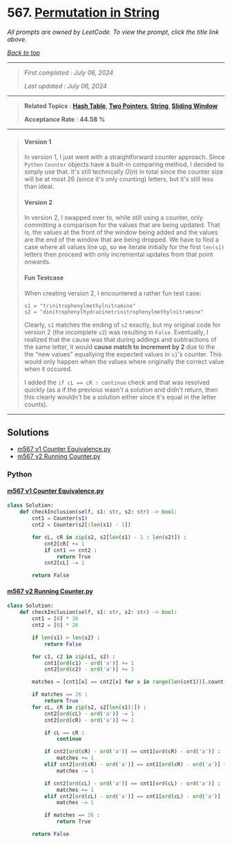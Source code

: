 # 567. [Permutation in String](<https://leetcode.com/problems/permutation-in-string>)

*All prompts are owned by LeetCode. To view the prompt, click the title link above.*

*[Back to top](<../README.md>)*

------

> *First completed : July 06, 2024*
>
> *Last updated : July 06, 2024*

------

> **Related Topics** : **[Hash Table](<by_topic/Hash Table.md>), [Two Pointers](<by_topic/Two Pointers.md>), [String](<by_topic/String.md>), [Sliding Window](<by_topic/Sliding Window.md>)**
>
> **Acceptance Rate** : **44.58 %**

------

> 
> #### Version 1
> 
> In version 1, I just went with a straightforward counter approach. 
> Since `Python` `Counter` objects have a built-in comparing method, 
> I decided to simply use that. It's still technically $O(n)$ in total 
> since the counter size will be at most 26 (since it's only counting) 
> letters, but it's still less than ideal.
> 
> #### Version 2
> 
> In version 2, I swapped over to, while still using a counter, only 
> committing a comparison for the values that are being updated. That is,
> the values at the front of the window being added and the values
> are the end of the window that are being dropped. We have to find a case 
> where all values line up, so we iterate initially for the first `len(s1)` 
> letters then proceed with only incremental updates from that point onwards.
> 
> 
> #### Fun Testcase
> 
> When creating version 2, I encountered a rather fun test case:
> ```
> s1 = "trinitrophenylmethylnitramine"
> s2 = "dinitrophenylhydrazinetrinitrophenylmethylnitramine"
> ```
> 
> Clearly, `s1` matches the ending of `s2` exactly, but my original 
> code for version 2 (the incomplete `v2`) was resulting in `False`. 
> Eventually, I realized that the cause was that during addings and 
> subtractions of the same letter, it would **cause match to increment by 2** 
> due to the the "new values" equallying the expected values in `s1`'s counter. 
> This would only happen when the values where originally the correct 
> value when it occured.
> 
> I added the `if cL == cR : continue` check and that was resolved quickly 
> (as a if the previous wasn't a solution and didn't return, then this clearly 
> wouldn't be a solution either since it's equal in the letter counts).

------

## Solutions

- [m567 v1 Counter Equivalence.py](<../my-submissions/m567 v1 Counter Equivalence.py>)
- [m567 v2 Running Counter.py](<../my-submissions/m567 v2 Running Counter.py>)
### Python
#### [m567 v1 Counter Equivalence.py](<../my-submissions/m567 v1 Counter Equivalence.py>)
```Python
class Solution:
    def checkInclusion(self, s1: str, s2: str) -> bool:
        cnt1 = Counter(s1)
        cnt2 = Counter(s2[:len(s1) - 1])

        for cL, cR in zip(s2, s2[len(s1) - 1 : len(s2)]) :
            cnt2[cR] += 1
            if cnt1 == cnt2 :
                return True
            cnt2[cL] -= 1

        return False
```

#### [m567 v2 Running Counter.py](<../my-submissions/m567 v2 Running Counter.py>)
```Python
class Solution:
    def checkInclusion(self, s1: str, s2: str) -> bool:
        cnt1 = [0] * 26
        cnt2 = [0] * 26

        if len(s1) > len(s2) :
            return False

        for c1, c2 in zip(s1, s2) :
            cnt1[ord(c1) - ord('a')] += 1
            cnt2[ord(c2) - ord('a')] += 1

        matches = [cnt1[x] == cnt2[x] for x in range(len(cnt1))].count(True)

        if matches == 26 :
            return True
        for cL, cR in zip(s2, s2[len(s1):]) :
            cnt2[ord(cL) - ord('a')] -= 1
            cnt2[ord(cR) - ord('a')] += 1

            if cL == cR :
                continue

            if cnt2[ord(cR) - ord('a')] == cnt1[ord(cR) - ord('a')] :
                matches += 1
            elif cnt2[ord(cR) - ord('a')] == cnt1[ord(cR) - ord('a')] + 1 :
                matches -= 1

            if cnt2[ord(cL) - ord('a')] == cnt1[ord(cL) - ord('a')] :
                matches += 1
            elif cnt2[ord(cL) - ord('a')] == cnt1[ord(cL) - ord('a')] - 1 :
                matches -= 1

            if matches == 26 :
                return True

        return False
```

